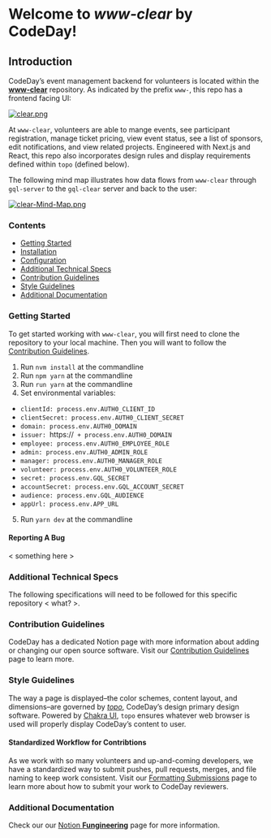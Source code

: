 # Welcome to _www-clear_ by CodeDay!

## Introduction
CodeDay’s event management backend for volunteers is located within the [**www-clear**](https://github.com/codeday/www-clear) repository. As indicated by the prefix `www-`, this repo has a frontend facing UI:

[![clear.png](https://i.postimg.cc/P5vwxx0W/clear.png)](https://postimg.cc/QFstYX8C)

At `www-clear`, volunteers are able to mange events, see participant registration, manage ticket pricing, view event status, see a list of sponsors, edit notifications, and view related projects. Engineered with Next.js and React, this repo also incorporates design rules and display requirements defined within `topo` (defined below).

The following mind map illustrates how data flows from `www-clear` through `gql-server` to the `gql-clear` server and back to the user:

[![clear-Mind-Map.png](https://i.postimg.cc/L6dgnRBL/clear-Mind-Map.png)](https://postimg.cc/BtgnVrzn)

### Contents
- [Getting Started]()
- [Installation]() 
- [Configuration]() 
- [Additional Technical Specs]() 
- [Contribution Guidelines]() 
- [Style Guidelines]() 
- [Additional Documentation]() 

### Getting Started
To get started working with `www-clear`, you will first need to clone the repository to your local machine. Then you will want to follow the [Contribution Guidelines](< link to bullet, not Notion >).

1. Run `nvm install` at the commandline
2. Run `npm yarn` at the commandline
3. Run `run yarn` at the commandline
4. Set environmental variables:
- `clientId: process.env.AUTH0_CLIENT_ID`
- `clientSecret: process.env.AUTH0_CLIENT_SECRET`
- `domain: process.env.AUTH0_DOMAIN`
- `issuer: `https://` + process.env.AUTH0_DOMAIN`
- `employee: process.env.AUTH0_EMPLOYEE_ROLE`
- `admin: process.env.AUTH0_ADMIN_ROLE`
- `manager: process.env.AUTH0_MANAGER_ROLE`
- `volunteer: process.env.AUTH0_VOLUNTEER_ROLE`
- `secret: process.env.GQL_SECRET`
- `accountSecret: process.env.GQL_ACCOUNT_SECRET`
- `audience: process.env.GQL_AUDIENCE`
- `appUrl: process.env.APP_URL`
5. Run `yarn dev` at the commandline

#### Reporting A Bug
< something here >

### Additional Technical Specs
The following specifications will need to be followed for this specific repository < what? >.

### Contribution Guidelines
CodeDay has a dedicated Notion page with more information about adding or changing our open source software. Visit our [Contribution Guidelines](https://www.notion.so/codeday/Contribution-Guidelines-draft-04e4cac2f72744b7b84e1e1a68c55f4e) page to learn more.

### Style Guidelines
The way a page is displayed–the color schemes, content layout, and dimensions–are governed by [_topo_](https://topo.codeday.org/), CodeDay’s design primary design software. Powered by [Chakra UI](https://chakra-ui.com/), `topo` ensures whatever web browser is used will properly display CodeDay’s content to user.

#### Standardized Workflow for Contribtions
As we work with so many volunteers and up-and-coming developers, we have a standardized way to submit pushes, pull requests, merges, and file naming to keep work consistent. Visit our [Formatting Submissions](https://www.notion.so/codeday/Formatting-Submissions-draft-04e4cac2f72744b7b84e1e1a68c55f4e) page to learn more about how to submit your work to CodeDay reviewers.

### Additional Documentation
Check our our [Notion **Fungineering**](https://www.notion.so/codeday/Fungineering-dfc6f9bea0fd43849c9a31bd94a64d17) page for more information.
